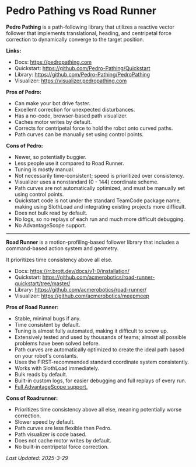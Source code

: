 # Pedro Pathing vs Road Runner

**Pedro Pathing** is a path-following library that utilizes a reactive vector follower
that implements translational, heading, and centripetal force correction
to dynamically converge to the target position. 

**Links:**
- Docs: <https://pedropathing.com>
- Quickstart: <https://github.com/Pedro-Pathing/Quickstart>
- Library: <https://github.com/Pedro-Pathing/PedroPathing>
- Visualizer: <https://visualizer.pedropathing.com>

**Pros of Pedro:** 
- Can make your bot drive faster.  
- Excellent correction for unexpected disturbances.
- Has a no-code, browser-based path visualizer.
- Caches motor writes by default.
- Corrects for centripetal force to hold the robot onto curved paths.
- Path curves can be manually set using control points. 

**Cons of Pedro:**
- Newer, so potentially buggier.
- Less people use it compared to Road Runner.
- Tuning is mostly manual. <!-- 4 automatically tuned constants, minimum of 32 manually tuned constants -->
- Not necessarily time-consistent; speed is prioritized over consistency.
- Visualizer uses a nonstandard (0 - 144) coordinate scheme.
- Path curves are not automatically optimized, and must be manually set using control points.
- Quickstart code is not under the standard TeamCode package name, 
making using SlothLoad and integrating existing projects more difficult.
- Does not bulk read by default.
- No logs, so no replays of each run and much more difficult debugging.
- No AdvantageScope support.

---

**Road Runner** is a motion-profiling-based follower library
that includes a command-based action system and geometry. 

It prioritizes time consistency above all else.

- Docs: <https://rr.brott.dev/docs/v1-0/installation/>
- Quickstart: <https://github.com/acmerobotics/road-runner-quickstart/tree/master/>
- Library: <https://github.com/acmerobotics/road-runner/>
- Visualizer: <https://github.com/acmerobotics/meepmeep>

**Pros of Road Runner:**
- Stable, minimal bugs if any.
- Time consistent by default.
- Tuning is almost fully automated, making it difficult to screw up. <!-- 5 automatically tuned constants, 3 manually tuned constants -->
- Extensively tested and used by thousands of teams; almost all possible problems have been solved before.
- Path curves are automatically optimized to create the ideal path based on your robot's constants.
- Uses the FIRST-recommended standard coordinate system consistently.
- Works with SlothLoad immediately.
- Bulk reads by default.
- Built-in custom logs, for easier debugging and full replays of every run.
- [Full AdvantageScope support.](https://github.com/Mechanical-Advantage/AdvantageScope/pull/373)

**Cons of Roadrunner:**
- Prioritizes time consistency above all else, meaning potentially worse correction.
- Slower speed by default.
- Path curves are less flexible then Pedro. 
- Path visualizer is code based.
- Does not cache motor writes by default.
- No built-in centripetal force correction.

<!--

Guidelines for editing this page:

Differences must be objective issues from a neutral point of view, not one sided.
Ideally, people with biases in both directions should agree about these differences.

Each difference will be listed twice, as a pro of one library and as a con of another. 

Actively avoid being reductive or summarizing into an overall recommendation;
the idea of the page is that both libraries are good for different needs,
and the reader should decide for themself which library aligns with their priorities.

The amount of pros or cons for a library is not intended to imply that library is definitely better
or definitely worse, and being neutral does not mean that the amount of pros and cons need to be equal. 

If you feel that a library has too many cons, consider fixing the underlying issues they reference
and improving the experience for all users. Let us know (in an issue, PR, or in the Cookbook Discord)
after this happens and we will be happy to remove it from the list.


-->

*Last Updated: 2025-3-29*   
